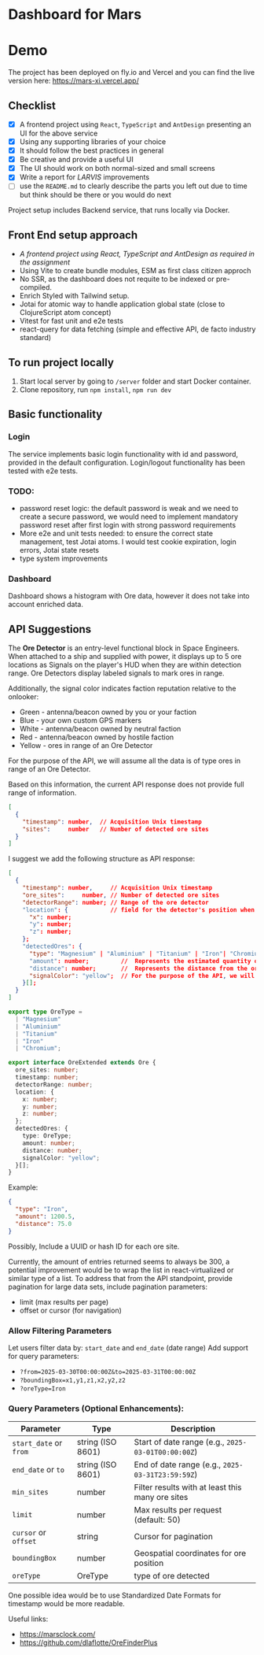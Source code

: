 # Dashboard for Mars

# Demo

The project has been deployed on fly.io and Vercel and you can find the live version here: https://mars-xi.vercel.app/

## Checklist

- [x] A frontend project using `React`, `TypeScript` and `AntDesign` presenting an UI for the above service
- [x] Using any supporting libraries of your choice
- [x] It should follow the best practices in general
- [x] Be creative and provide a useful UI
- [x] The UI should work on both normal-sized and small screens
- [x] Write a report for _LARVIS_ improvements
- [ ] use the `README.md` to clearly describe the parts you left out due to time but think should be there or you would do next

Project setup includes Backend service, that runs locally via Docker.

## Front End setup approach

- _A frontend project using React, TypeScript and AntDesign as required in the assignment_
- Using Vite to create bundle modules, ESM as first class citizen approch
- No SSR, as the dashboard does not requite to be indexed or pre-compiled.
- Enrich Styled with Tailwind setup.
- Jotai for atomic way to handle application global state (close to ClojureScript atom concept)
- Vitest for fast unit and e2e tests
- react-query for data fetching (simple and effective API, de facto industry standard)

## To run project locally

1. Start local server by going to `/server` folder and start Docker container.
2. Clone repository, run `npm install`, `npm run dev`

## Basic functionality

### Login

The service implements basic login functionality with id and password, provided in the default configuration. Login/logout functionality has been tested with e2e tests.

### TODO:

- password reset logic: the default password is weak and we need to create a secure password, we would need to implement mandatory password reset after first login with strong password requirements
- More e2e and unit tests needed: to ensure the correct state management, test Jotai atoms. I would test cookie expiration, login errors, Jotai state resets
- type system improvements

### Dashboard

Dashboard shows a histogram with Ore data, however it does not take into account enriched data.

## API Suggestions

The **Ore Detector** is an entry-level functional block in Space Engineers. When attached to a ship and supplied with power, it displays up to 5 ore locations as Signals on the player's HUD when they are within detection range. Ore Detectors display labeled signals to mark ores in range.

Additionally, the signal color indicates faction reputation relative to the onlooker:

- Green - antenna/beacon owned by you or your faction
- Blue - your own custom GPS markers
- White - antenna/beacon owned by neutral faction
- Red - antenna/beacon owned by hostile faction
- Yellow - ores in range of an Ore Detector

For the purpose of the API, we will assume all the data is of type ores in range of an Ore Detector.

Based on this information, the current API response does not provide full range of information.

```json
[
  {
    "timestamp": number,  // Acquisition Unix timestamp
    "sites":     number   // Number of detected ore sites
  }
]
```

I suggest we add the following structure as API response:

```json
[
  {
    "timestamp": number,     // Acquisition Unix timestamp
    "ore_sites":     number, // Number of detected ore sites
    "detectorRange": number; // Range of the ore detector
    "location": {            // field for the detector's position when the ores were detected
      "x": number;
      "y": number;
      "z": number;
    };
    "detectedOres": {
      "type": "Magnesium" | "Aluminium" | "Titanium" | "Iron"| "Chromium"; // Types of ores based on the most likely resources found on mars
      "amount": number;         //  Represents the estimated quantity of ore detected
      "distance": number;       //  Represents the distance from the ore detector to the ore deposit, measured in meters
      "signalColor": "yellow";  // For the purpose of the API, we will assume all the data is of type ores
    }[];
  }
]
```

```typescript
export type OreType =
  | "Magnesium"
  | "Aluminium"
  | "Titanium"
  | "Iron"
  | "Chromium";

export interface OreExtended extends Ore {
  ore_sites: number;
  timestamp: number;
  detectorRange: number;
  location: {
    x: number;
    y: number;
    z: number;
  };
  detectedOres: {
    type: OreType;
    amount: number;
    distance: number;
    signalColor: "yellow";
  }[];
}
```

Example:

```json
{
  "type": "Iron",
  "amount": 1200.5,
  "distance": 75.0
}
```

Possibly, Include a UUID or hash ID for each ore site.

Currently, the amount of entries returned seems to always be 300, a potential improvement would be to wrap the list in react-virtualized or similar type of a list. To address that from the API standpoint, provide pagination for large data sets, include pagination parameters:

- limit (max results per page)
- offset or cursor (for navigation)

### Allow Filtering Parameters

Let users filter data by: `start_date` and `end_date` (date range)
Add support for query parameters:

- `?from=2025-03-30T00:00:00Z&to=2025-03-31T00:00:00Z`
- `?boundingBox=x1,y1,z1,x2,y2,z2`
- `?oreType=Iron`

### Query Parameters (Optional Enhancements):

| Parameter              | Type              | Description                                        |
| ---------------------- | ----------------- | -------------------------------------------------- |
| `start_date` or `from` | string (ISO 8601) | Start of date range (e.g., `2025-03-01T00:00:00Z`) |
| `end_date` or `to`     | string (ISO 8601) | End of date range (e.g., `2025-03-31T23:59:59Z`)   |
| `min_sites`            | number            | Filter results with at least this many ore sites   |
| `limit`                | number            | Max results per request (default: 50)              |
| `cursor` or `offset`   | string            | Cursor for pagination                              |
| `boundingBox`          | number            | Geospatial coordinates for ore position            |
| `oreType`              | OreType           | type of ore detected                               |

One possible idea would be to use Standardized Date Formats for timestamp would be more readable.

Useful links:

- https://marsclock.com/
- https://github.com/dlaflotte/OreFinderPlus
